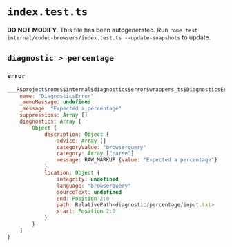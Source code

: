 # `index.test.ts`

**DO NOT MODIFY**. This file has been autogenerated. Run `rome test internal/codec-browsers/index.test.ts --update-snapshots` to update.

## `diagnostic > percentage`

### `error`

```javascript
___R$project$rome$$internal$diagnostics$error$wrappers_ts$DiagnosticsError {
	name: "DiagnosticsError"
	_memoMessage: undefined
	_message: "Expected a percentage"
	suppressions: Array []
	diagnostics: Array [
		Object {
			description: Object {
				advice: Array []
				categoryValue: "browserquery"
				category: Array ["parse"]
				message: RAW_MARKUP {value: "Expected a percentage"}
			}
			location: Object {
				integrity: undefined
				language: "browserquery"
				sourceText: undefined
				end: Position 2:0
				path: RelativePath<diagnostic/percentage/input.txt>
				start: Position 2:0
			}
		}
	]
}
```
